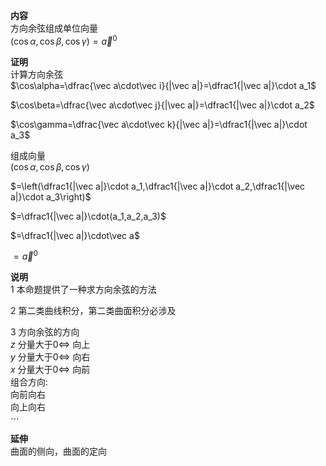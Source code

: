 **内容**  
方向余弦组成单位向量  
$(\cos\alpha,\cos\beta,\cos\gamma)=\vec a^0$  
  
**证明**  
计算方向余弦  
$\cos\alpha=\dfrac{\vec a\cdot\vec i}{|\vec a|}=\dfrac1{|\vec a|}\cdot a_1$  
  
$\cos\beta=\dfrac{\vec a\cdot\vec j}{|\vec a|}=\dfrac1{|\vec a|}\cdot a_2$  
  
$\cos\gamma=\dfrac{\vec a\cdot\vec k}{|\vec a|}=\dfrac1{|\vec a|}\cdot a_3$  
  
组成向量  
$(\cos\alpha,\cos\beta,\cos\gamma)$  
  
$=\left(\dfrac1{|\vec a|}\cdot a_1,\dfrac1{|\vec a|}\cdot a_2,\dfrac1{|\vec a|}\cdot a_3\right)$  
  
$=\dfrac1{|\vec a|}\cdot(a_1,a_2,a_3)$  
  
$=\dfrac1{|\vec a|}\cdot\vec a$  
  
$=\vec a^0$  
  
**说明**  
1 本命题提供了一种求方向余弦的方法  
  
2 第二类曲线积分，第二类曲面积分必涉及  
  
3 方向余弦的方向  
$z$ 分量大于0$\Leftrightarrow$ 向上  
$y$ 分量大于0$\Leftrightarrow$ 向右  
$x$ 分量大于0$\Leftrightarrow$ 向前  
组合方向:  
向前向右  
向上向右  
$\cdots$  
  
**延伸**  
曲面的侧向，曲面的定向  
